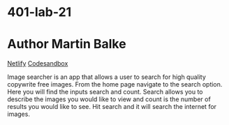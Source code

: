 # 401-lab-21

# Author Martin Balke

[Netlify](https://csb-p3mxd.netlify.com/)
[Codesandbox](https://codesandbox.io/s/react-and-scss-p3mxd?fontsize=14&hidenavigation=1&theme=dark)

Image searcher is an app that allows a user to search for high quality copywrite free images. From the home page navigate to the search option. Here you will find the inputs search and count. Search allows you to describe the images you would like to view and count is the number of results you would like to see. Hit search and it will search the internet for images.
